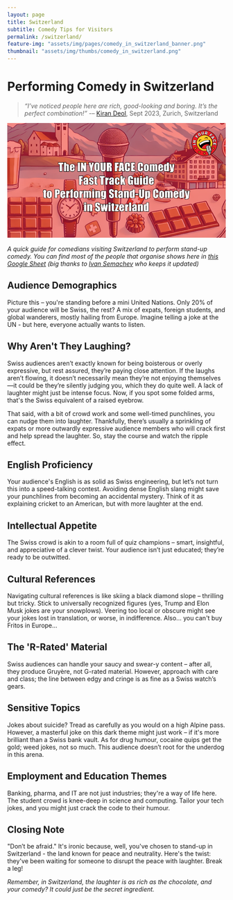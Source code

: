 ```yaml
---
layout: page
title: Switzerland
subtitle: Comedy Tips for Visitors
permalink: /switzerland/
feature-img: "assets/img/pages/comedy_in_switzerland_banner.png"
thumbnail: "assets/img/thumbs/comedy_in_switzerland.png"
---
```


# Performing Comedy in Switzerland

> _“I’ve noticed people here are rich, good-looking and boring. It’s the perfect combination!”_
-– [Kiran Deol](https://www.kirandeol.com/), Sept 2023, Zurich, Switzerland

![Performing Stand-Up Comedy in Switzerland](/assets/img/pages/comedy_in_switzerland.png "Performing Stand-Up Comedy in Switzerland")

_A quick guide for comedians visiting Switzerland to perform stand-up comedy. You can find most of the people that organise shows here in [this Google Sheet](https://docs.google.com/spreadsheets/d/1hhZ_SN9Sp3ormM74Vuu20dyYFdp7qNiGbgf8wZ9KGyA/edit?usp=sharing) (big thanks to [Ivan Semachev](https://www.instagram.com/ivan_semashev/) who keeps it updated)_

## Audience Demographics
Picture this – you're standing before a mini United Nations. Only 20% of your audience will be Swiss, the rest? A mix of expats, foreign students, and global wanderers, mostly hailing from Europe. Imagine telling a joke at the UN - but here, everyone actually wants to listen.

## Why Aren't They Laughing?

Swiss audiences aren’t exactly known for being boisterous or overly expressive, but rest assured, they’re paying close attention. If the laughs aren’t flowing, it doesn’t necessarily mean they’re not enjoying themselves—it could be they’re silently judging you, which they do quite well. A lack of laughter might just be intense focus. Now, if you spot some folded arms, that's the Swiss equivalent of a raised eyebrow.

That said, with a bit of crowd work and some well-timed punchlines, you can nudge them into laughter. Thankfully, there’s usually a sprinkling of expats or more outwardly expressive audience members who will crack first and help spread the laughter. So, stay the course and watch the ripple effect.

## English Proficiency
Your audience's English is as solid as Swiss engineering, but let’s not turn this into a speed-talking contest. Avoiding dense English slang might save your punchlines from becoming an accidental mystery. Think of it as explaining cricket to an American, but with more laughter at the end.

## Intellectual Appetite
The Swiss crowd is akin to a room full of quiz champions – smart, insightful, and appreciative of a clever twist. Your audience isn’t just educated; they’re ready to be outwitted.

## Cultural References
Navigating cultural references is like skiing a black diamond slope – thrilling but tricky. Stick to universally recognized figures (yes, Trump and Elon Musk jokes are your snowplows). Veering too local or obscure might see your jokes lost in translation, or worse, in indifference. Also... you can't buy Fritos in Europe...

## The 'R-Rated' Material
Swiss audiences can handle your saucy and swear-y content – after all, they produce Gruyère, not G-rated material. However, approach with care and class; the line between edgy and cringe is as fine as a Swiss watch’s gears.

## Sensitive Topics
Jokes about suicide? Tread as carefully as you would on a high Alpine pass. However, a masterful joke on this dark theme might just work – if it's more brilliant than a Swiss bank vault. As for drug humour, cocaine quips get the gold; weed jokes, not so much. This audience doesn’t root for the underdog in this arena.

## Employment and Education Themes
Banking, pharma, and IT are not just industries; they're a way of life here. The student crowd is knee-deep in science and computing. Tailor your tech jokes, and you might just crack the code to their humour.

## Closing Note
"Don’t be afraid." It's ironic because, well, you've chosen to stand-up in Switzerland - the land known for peace and neutrality. Here's the twist: they've been waiting for someone to disrupt the peace with laughter. Break a leg!

_Remember, in Switzerland, the laughter is as rich as the chocolate, and your comedy? It could just be the secret ingredient._



